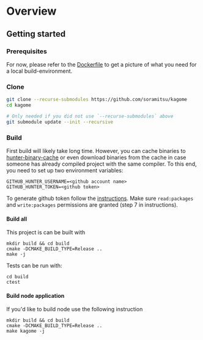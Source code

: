 # Overview

## Getting started

### Prerequisites

For now, please refer to the [Dockerfile](https://github.com/soramitsu/kagome/blob/master/housekeeping/docker/kagome-dev/minideb.Dockerfile) to get a picture of what you need for a local build-environment.

### Clone

```sh
git clone --recurse-submodules https://github.com/soramitsu/kagome
cd kagome

# Only needed if you did not use `--recurse-submodules` above
git submodule update --init --recursive

```

### Build

First build will likely take long time. However, you can cache binaries to [hunter-binary-cache](https://github.com/soramitsu/hunter-binary-cache) or even download binaries from the cache in case someone has already compiled project with the same compiler. To this end, you need to set up two environment variables:
```
GITHUB_HUNTER_USERNAME=<github account name>
GITHUB_HUNTER_TOKEN=<github token>
```
To generate github token follow the [instructions](https://help.github.com/en/github/authenticating-to-github/creating-a-personal-access-token-for-the-command-line). Make sure `read:packages` and `write:packages` permissions are granted (step 7 in instructions).

#### Build all

This project is can be built with

```
mkdir build && cd build
cmake -DCMAKE_BUILD_TYPE=Release ..
make -j 
```

Tests can be run with:
 
```
cd build
ctest
```

#### Build node application

If you'd like to build node use the following instruction

```
mkdir build && cd build
cmake -DCMAKE_BUILD_TYPE=Release ..
make kagome -j
```
